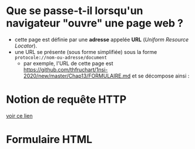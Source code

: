 # Que se passe-t-il lorsqu'un navigateur "ouvre" une page web ? 
* cette page est définie par une **adresse** appelée **URL** (*Uniform Resource Locator*).
* une URL se présente (sous forme simplifiée) sous la forme `protocole://nom-ou-adresse/document`
   *  par exemple, l'URL de cette page est https://github.com/thfruchart/1nsi-2020/new/master/Chap13/FORMULAIRE.md et se décompose ainsi : 

# Notion de requête HTTP
[voir ce lien](https://pixees.fr/informatiquelycee/n_site/nsi_prem_http.html)

# Formulaire HTML

